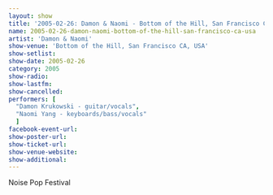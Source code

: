 ```yaml
---
layout: show
title: '2005-02-26: Damon & Naomi - Bottom of the Hill, San Francisco CA, USA'
name: 2005-02-26-damon-naomi-bottom-of-the-hill-san-francisco-ca-usa
artist: 'Damon & Naomi'
show-venue: 'Bottom of the Hill, San Francisco CA, USA'
show-setlist: 
show-date: 2005-02-26
category: 2005
show-radio: 
show-lastfm: 
show-cancelled: 
performers: [
  "Damon Krukowski - guitar/vocals",
  "Naomi Yang - keyboards/bass/vocals"
  ]
facebook-event-url: 
show-poster-url: 
show-ticket-url: 
show-venue-website: 
show-additional: 
---
```


Noise Pop Festival